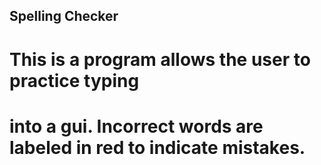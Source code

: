 
## Spelling Checker 

# This is a program allows the user to practice typing <br>
#  into a gui. Incorrect words are labeled in red to indicate mistakes. <br>